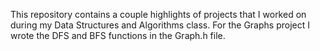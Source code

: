 This repository contains a couple highlights of projects that I worked on during my Data Structures and Algorithms class.
For the Graphs project I wrote the DFS and BFS functions in the Graph.h file.
